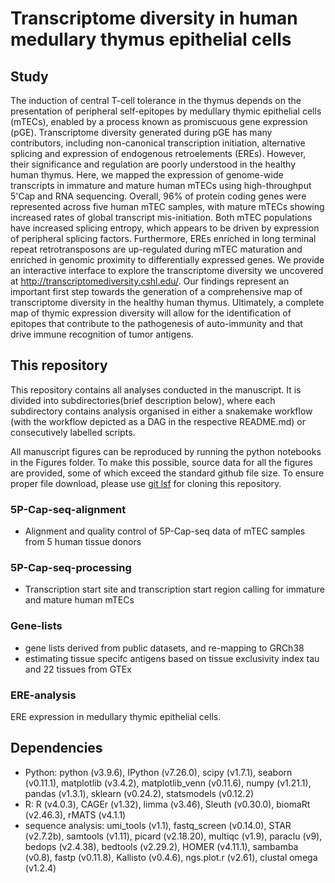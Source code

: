 # Transcriptome diversity in human medullary thymus epithelial cells

## Study
The induction of central T-cell tolerance in the thymus depends on the  presentation of peripheral self-epitopes by medullary thymic epithelial cells (mTECs), enabled by a process known as promiscuous gene expression (pGE). Transcriptome diversity generated during pGE has many contributors, including non-canonical transcription initiation, alternative splicing and expression of endogenous retroelements (EREs). However, their significance and regulation are poorly understood in the healthy human thymus. Here, we mapped the expression of genome-wide transcripts in immature and mature human mTECs using high-throughput 5'Cap and RNA sequencing. Overall, 96\% of protein coding genes were represented across five human mTEC samples, with mature mTECs showing increased rates of global transcript mis-initiation. Both mTEC populations have increased splicing entropy, which appears to be driven by expression of peripheral splicing factors. Furthermore, EREs enriched in long terminal repeat retrotransposons are up-regulated during mTEC maturation and enriched in genomic proximity to differentially expressed genes. We provide an interactive interface to explore the transcriptome diversity we uncovered at http://transcriptomediversity.cshl.edu/. Our findings represent an important first step towards the generation of a comprehensive map of transcriptome diversity in the healthy human thymus. Ultimately, a complete map of thymic expression diversity will allow for the identification of epitopes that contribute to the pathogenesis of auto-immunity and that drive immune recognition of tumor antigens.


## This repository
This repository contains all analyses conducted in the manuscript.
It is divided into subdirectories(brief description below), where
each subdirectory contains analysis organised in either a snakemake workflow
(with the workflow depicted as a DAG in the respective README.md) or
consecutively labelled scripts. 

All manuscript figures can be reproduced by running the python notebooks in the 
Figures folder. To make this possible, source data for all the figures are provided,
some of which exceed the standard github file size. To ensure proper file download,
please use [git lsf](https://git-lfs.github.com/) for cloning this repository. 


### 5P-Cap-seq-alignment
* Alignment and quality control of 5P-Cap-seq data of mTEC samples from 5 human tissue donors

### 5P-Cap-seq-processing
* Transcription start site and transcription start region calling for immature and mature human mTECs

### Gene-lists
* gene lists derived from public datasets, and re-mapping to GRCh38
* estimating tissue specifc antigens based on tissue exclusivity index tau and
    22 tissues from GTEx
    
### ERE-analysis
ERE expression in medullary thymic epithelial cells.

## Dependencies
- Python: python (v3.9.6), IPython (v7.26.0), scipy (v1.7.1), seaborn (v0.11.1), matplotlib (v3.4.2), matplotlib_venn (v0.11.6), numpy (v1.21.1), pandas (v1.3.1),  sklearn (v0.24.2), statsmodels (v0.12.2)
- R: R (v4.0.3), CAGEr (v1.32), limma (v3.46), Sleuth (v0.30.0), biomaRt (v2.46.3), rMATS (v4.1.1)
- sequence analysis: umi_tools (v1.1), fastq_screen (v0.14.0), STAR (v2.7.2b), samtools (v1.11), picard (v2.18.20), multiqc (v1.9), paraclu (v9), bedops (v2.4.38), bedtools (v2.29.2), HOMER (v4.11.1), sambamba (v0.8), fastp (v0.11.8), Kallisto (v0.4.6), ngs.plot.r (v2.61), clustal omega (v1.2.4)
